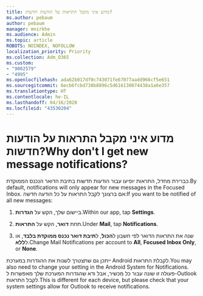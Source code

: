 ```yaml
---
title: מדוע איני מקבל התראות על הודעות חדשות?
ms.author: pebaum
author: pebaum
manager: mnirkhe
ms.audience: Admin
ms.topic: article
ROBOTS: NOINDEX, NOFOLLOW
localization_priority: Priority
ms.collection: Adm_O365
ms.custom:
- "9002579"
- "4995"
ms.openlocfilehash: ada62b017df0c743071fe67077aadd966cf5e651
ms.sourcegitcommit: 6ecb6fcbd738b8896c5d616130074438a1a6e357
ms.translationtype: HT
ms.contentlocale: he-IL
ms.lasthandoff: 04/16/2020
ms.locfileid: "43530204"
---
```

# <a name="why-dont-i-get-new-message-notifications"></a><span data-ttu-id="a1187-102">מדוע איני מקבל התראות על הודעות חדשות?</span><span class="sxs-lookup"><span data-stu-id="a1187-102">Why don't I get new message notifications?</span></span>

<span data-ttu-id="a1187-103">כברירת מחדל, התראות יופיעו עבור הודעות חדשות בתיבת הדואר הנכנס הממוקדת.</span><span class="sxs-lookup"><span data-stu-id="a1187-103">By default, notifications will only appear for new messages in the Focused Inbox.</span></span> <span data-ttu-id="a1187-104">אם ברצונך לקבל התראות על כל הודעה חדשה:</span><span class="sxs-lookup"><span data-stu-id="a1187-104">If you want to be notified of all new messages:</span></span>

1. <span data-ttu-id="a1187-105">ביישום שלך, הקש על **הגדרות**.</span><span class="sxs-lookup"><span data-stu-id="a1187-105">Within our app, tap **Settings**.</span></span>

2. <span data-ttu-id="a1187-106">תחת **דואר**, הקש על **התראות**.</span><span class="sxs-lookup"><span data-stu-id="a1187-106">Under **Mail**, tap **Notifications**.</span></span>

3. <span data-ttu-id="a1187-107">שנה את התראות הדואר לפי חשבון ל**הכול**, ל**תיבת דואר נכנס ממוקדת בלבד**, או ל**ללא**.</span><span class="sxs-lookup"><span data-stu-id="a1187-107">Change Mail Notifications per account to **All**, **Focused Inbox Only**, or **None**.</span></span>

<span data-ttu-id="a1187-108">ייתכן גם שתצטרך לשנות את ההגדרות במערכת Android לקבלת התראות.</span><span class="sxs-lookup"><span data-stu-id="a1187-108">You may also need to change your setting in the Android System for Notifications.</span></span> <span data-ttu-id="a1187-109">פעולה זו שונה עבור כל מכשיר, אבל ודא שהגדרות המערכת שלך מאפשרות ל-Outlook לקבל התראות.</span><span class="sxs-lookup"><span data-stu-id="a1187-109">This is different for each device, but please check that your system settings allow for Outlook to receive notifications.</span></span>
